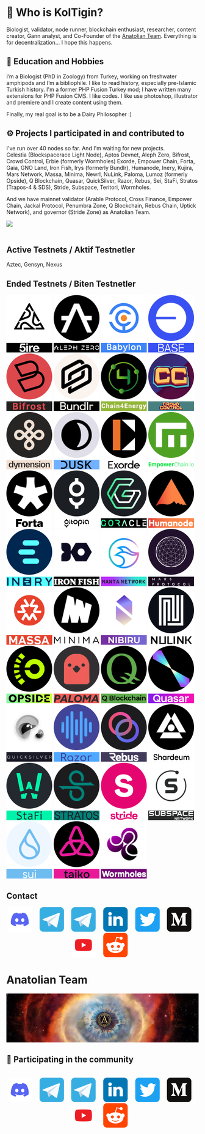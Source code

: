 # 🧬 Who is KolTigin?
Biologist, validator, node runner, blockchain enthusiast, researcher, content creator, Gann analyst, and Co-Founder of the [Anatolian Team](https://github.com/AnatolianTeam). Everything is for decentralization... I hope this happens.

## 🎣 Education and Hobbies
I’m a Biologist (PhD in Zoology) from Turkey, working on freshwater amphipods and I’m a bibliophile. I like to read history, especially pre-Islamic Turkish history. I'm a former PHP Fusion Turkey mod; I have written many extensions for PHP Fusion CMS. I like codes. I like use photoshop, illustrator and premiere and I create content using them.

Finally, my real goal is to be a Dairy Philosopher :)

## ⚙️ Projects I participated in and contributed to
I've run over 40 nodes so far. And I'm waiting for new projects.<br />
Celestia (Blockspacerace Light Node), Aptos Devnet, Aleph Zero, Bifrost, Crowd Control, Erbie (formerly Wormholes) Exorde, Empower Chain, Forta, Gaia, GNO Land, Iron Fish, Irys (formerly Bundlr), Humanode, Inery, Kujira, Mars Network, Massa, Minima, Newrl, NuLink, Paloma, Lumoz (formerly Opside), Q Blockchain, Quasar, QuickSilver, Razor, Rebus, Sei, StaFi, Stratos (Trapos-4 & SDS), Stride, Subspace, Teritori, Wormholes. 

And we have mainnet validator (Arable Protocol, Cross Finance, Empower Chain, Jackal Protocol, Penumbra Zone, Q Blockchain, Rebus Chain, Uptick Network), and governor (Stride Zone) as Anatolian Team.

<div align="center">
  <div style="display: flex; align-items: flex-start;">
    <img align="top" src="https://komarev.com/ghpvc/?username=koltigin&color=brightgreen" height='35'/>
<br />
<br />
  </div>
</div>


## Active Testnets / Aktif Testnetler

Aztec, Gensyn, Nexus

## Ended Testnets / Biten Testnetler

[<img src='https://github.com/koltigin/koltigin/blob/main/logos/5ire.png' alt='5ire'>](https://#) [<img src='https://github.com/koltigin/koltigin/blob/main/logos/alephzero.png' alt='alephzero'>](https://#) [<img src='https://github.com/koltigin/koltigin/blob/main/logos/babylon.png' alt='babylon'>](https://babylon.explorers.guru/validator/bbnvaloper1n72vp5xs7ym7705t0rwtgxt6v3s0t3072mja6l) [<img src='https://github.com/koltigin/koltigin/blob/main/logos/base.png?raw=true' alt='base'>](https://#) [<img src='https://github.com/koltigin/koltigin/blob/main/logos/bifrost.png' alt='bifrost'>](https://#) [<img src='https://github.com/koltigin/koltigin/blob/main/logos/bundlr.png' alt='base'>](https://#) [<img src='https://github.com/koltigin/koltigin/blob/main/logos/chain4energy.png' alt='c4e'>](https://explorer-testnet.c4e.io/validators/c4evaloper1n72vp5xs7ym7705t0rwtgxt6v3s0t307n7dk3w) [<img src='https://github.com/koltigin/koltigin/blob/main/logos/crowdcontrol.png' alt='crowdcontrol'>](https://explorer.kjnodes.com/cardchain-testnet/staking/ccvaloper1vecesanll83q8np8d7ktgs0c3fegutkdr9eacp) [<img src='https://github.com/koltigin/koltigin/blob/main/logos/dymension.png' alt='dymension'>](https://dymension.explorers.guru/validator/dymvaloper1hpc6du6mtzkjankhyxa78f5y7dp2p84dqd0egu) [<img src='https://github.com/koltigin/koltigin/blob/main/logos/dusknetwork.png' alt='dusknetwork'>](https://#) [<img src='https://github.com/koltigin/koltigin/blob/main/logos/exorde.png' alt='exorde'>](https://#) [<img src='https://github.com/koltigin/koltigin/blob/main/logos/empowerchain.png' alt='babylon'>](https://empower.explorers.guru/validator/empowervaloper1a2sjsmud92g39ta2uysgc3legu8cefw8lz3lh9)  [<img src='https://github.com/koltigin/koltigin/blob/main/logos/forta.png' alt='forta'>](https://#)  [<img src='https://github.com/koltigin/koltigin/blob/main/logos/gitopia.png' alt='gitopia'>](https://#) [<img src='https://github.com/koltigin/koltigin/blob/main/logos/goracle.png?raw=true' alt='goracle'>](https://#) [<img src='https://github.com/koltigin/koltigin/blob/main/logos/humanode.png' alt='humanode'>](https://#) [<img src='https://github.com/koltigin/koltigin/blob/main/logos/inery.png' alt='c4e'>](https://explorer.inery.io/master-nodes/account_info/?name=koltigin) [<img src='https://github.com/koltigin/koltigin/blob/main/logos/ironfish.png' alt='ironfish'>](https://#) [<img src='https://github.com/koltigin/koltigin/blob/main/logos/mantanetwork.png' alt='mantanetwork'>](https://#) [<img src='https://github.com/koltigin/koltigin/blob/main/logos/marsprotocol.png' alt='marsprotocol'>](https://#) [<img src='https://github.com/koltigin/koltigin/blob/main/logos/massa.png' alt='massa'>](https://test.massa.net/v1/) [<img src='https://github.com/koltigin/koltigin/blob/main/logos/minima.png' alt='minima'>](https://#) [<img src='https://github.com/koltigin/koltigin/blob/main/logos/nibiru.png' alt='nibiru'>](https://nibiru.explorers.guru/validator/nibivaloper1n72vp5xs7ym7705t0rwtgxt6v3s0t3077ern5f) [<img src='https://github.com/koltigin/koltigin/blob/main/logos/nulink.png' alt='nulink'>](https://#) [<img src='https://github.com/koltigin/koltigin/blob/main/logos/opside.png' alt='opside'>](https://pre-alpha-beacon.opside.info/validator/1521) [<img src='https://github.com/koltigin/koltigin/blob/main/logos/paloma.png' alt='paloma'>](https://) [<img src='https://github.com/koltigin/koltigin/blob/main/logos/qblockchain.png' alt='qblockchain'>](https://#) [<img src='https://github.com/koltigin/koltigin/blob/main/logos/quasar.png' alt='quasar'>](https://#) [<img src='https://github.com/koltigin/koltigin/blob/main/logos/quicksilver.png' alt='quicksilver'>](https://#) [<img src='https://github.com/koltigin/koltigin/blob/main/logos/razor.png' alt='razor'>](https://#) [<img src='https://github.com/koltigin/koltigin/blob/main/logos/rebus.png' alt='rebus'>](https://#) [<img src='https://github.com/koltigin/koltigin/blob/main/logos/shardeum.png' alt='shardeum'>](https://#) [<img src='https://github.com/koltigin/koltigin/blob/main/logos/stafi.png' alt='stafi'>](https://#) [<img src='https://github.com/koltigin/koltigin/blob/main/logos/stratos.png' alt='stratos'>](https://#) [<img src='https://github.com/koltigin/koltigin/blob/main/logos/stride.png' alt='stride'>](https://#) [<img src='https://github.com/koltigin/koltigin/blob/main/logos/subspace.png' alt='subspace'>](https://#) [<img src='https://github.com/koltigin/koltigin/blob/main/logos/sui.png' alt='sui'>](https://#) [<img src='https://github.com/koltigin/koltigin/blob/main/logos/taiko.png' alt='taiko'>](https://) [<img src='https://github.com/koltigin/koltigin/blob/main/logos/wormholes.png' alt='wormholes'>](https://www.wormholesscan.com/#/AccountDetail/0xc1Dd4aE2C303ea86394345CE0CD3523Aa6fa70Ca)


## Contact

<div align="center">
  <a href="https://discordapp.com/users/837933958280904737"><img src="https://github.com/koltigin/koltigin/blob/main/static/discord.svg" width="64" /></a>
  &nbsp; &nbsp;
  <a href="https://t.me/mehmetkoltigin"><img src="https://github.com/koltigin/koltigin/blob/main/static/telegram.svg" width="64" /></a>
  &nbsp; &nbsp;
  <a href="https://t.me/AnatolianTeam"><img src="https://github.com/koltigin/koltigin/blob/main/static/telegram.svg" width="64" /></a>
  &nbsp; &nbsp;
  <a href="https://www.linkedin.com/company/"><img src="https://github.com/koltigin/koltigin/blob/main/static/linkedin.svg" width="64" /></a>
  &nbsp; &nbsp;
  <a href="https://twitter.com/mehmetkoltigin"><img src="https://github.com/koltigin/koltigin/blob/main/static/twitter.svg" width="64" /></a>
  &nbsp; &nbsp;
  <a href="https://medium.com/@mehmetkoltigin"><img src="https://github.com/koltigin/koltigin/blob/main/static/medium.svg" width="64" /></a>
  &nbsp; &nbsp;
  <a href="https://www.youtube.com/@mehmetkoltigin"><img src="https://github.com/koltigin/koltigin/blob/main/static/youtube.svg" width="64" /></a>
  &nbsp; &nbsp;
  <a href="https://www.reddit.com/user/MehmetKolTigin" target="_blank" rel="noopener noreferrer"><img src="https://github.com/koltigin/koltigin/blob/main/static/reddit.svg" width="64" /></a>
  &nbsp; &nbsp;
</div>

# Anatolian Team
<a href="https://anatolianteam.com/"><img src="/static/Anatolian-Team-GitHub-Banner.jpg" /></a>
## 🙋 Participating in the community

<br/>

<div align="center">
  <a href="https://discord.gg/AnatolianTeam#9538"><img src="/static/discord.svg" width="64" /></a>
  &nbsp; &nbsp;
  <a href="https://t.me/AnatolianTeamduyuru"><img src="/static/telegram.svg" width="64" /></a>
  &nbsp; &nbsp;
  <a href="https://t.me/AnatolianTeam"><img src="/static/telegram.svg" width="64" /></a>
  &nbsp; &nbsp;
  <a href="https://www.linkedin.com/company/anatolianteam"><img src="/static/linkedin.svg" width="64" /></a>
  &nbsp; &nbsp;
  <a href="https://twitter.com/AnatolianTeam"><img src="/static/twitter.svg" width="64" /></a>
  &nbsp; &nbsp;
  <a href="https://medium.com/AnatolianTeam"><img src="/static/medium.svg" width="64" /></a>
  &nbsp; &nbsp;
  <a href="https://www.youtube.com/@AnatolianTeam"><img src="/static/youtube.svg" width="64" /></a>
  &nbsp; &nbsp;
  <a href="https://www.reddit.com/r/AnatolianTeam" target="_blank" rel="noopener noreferrer"><img src="/static/reddit.svg" width="64" /></a>  
  &nbsp; &nbsp;
</div>
